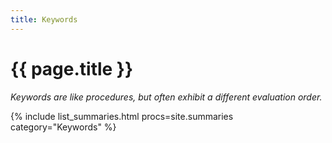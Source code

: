 ```yaml
---
title: Keywords
---
```

# {{ page.title }}

_Keywords are like procedures, but often exhibit a different evaluation order._

{% include list_summaries.html procs=site.summaries category="Keywords" %}
